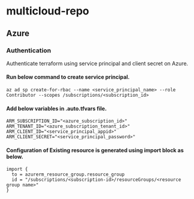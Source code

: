 # multicloud-repo


## Azure

### Authentication

Authenticate terraform using service principal and client secret on Azure.

#### Run below command to create service principal.
```
az ad sp create-for-rbac --name <service_principal_name> --role Contributor --scopes /subscriptions/<subscription_id>

```

#### Add below variables in .auto.tfvars file.
```
ARM_SUBSCRIPTION_ID="<azure_subscription_id>"
ARM_TENANT_ID="<azure_subscription_tenant_id>"
ARM_CLIENT_ID="<service_principal_appid>"
ARM_CLIENT_SECRET="<service_principal_password>"

```

#### Configuration of Existing resource is generated using import block as below.

```
import {
  to = azurerm_resource_group.resource_group
  id = "/subscriptions/<subscription-id>/resourceGroups/<resource group name>"
}

```